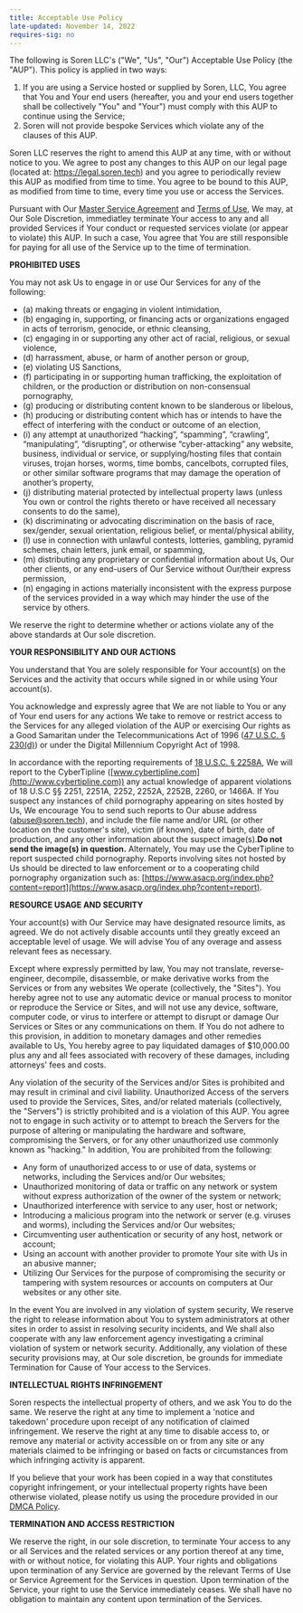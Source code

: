 ```yaml
---
title: Acceptable Use Policy
late-updated: November 14, 2022
requires-sig: no
---
```


The following is Soren LLC's ("We", "Us", "Our") Acceptable Use Policy (the "AUP"). This policy is applied in two ways:
  1. If you are using a Service hosted or supplied by Soren, LLC, You agree that You and Your end users (hereafter, you and your end users together shall be collectively "You" and "Your") must comply with this AUP to continue using the Service;
  2. Soren will not provide bespoke Services which violate any of the clauses of this AUP.

Soren LLC reserves the right to amend this AUP at any time, with or without notice to you. We agree to post any changes to this AUP on our legal page (located at: https://legal.soren.tech) and you agree to periodically review this AUP as modified from time to time. You agree to be bound to this AUP, as modified from time to time, every time you use or access the Services.

Pursuant with Our [Master Service Agreement](/master-service-agreement) and [Terms of Use](/terms-of-use), We may, at Our Sole Discretion, immediatley terminate Your access to any and all provided Services if Your conduct or requested services violate (or appear to violate) this AUP. In such a case, You agree that You are still responsible for paying for all use of the Service up to the time of termination.

**PROHIBITED USES**

You may not ask Us to engage in or use Our Services for any of the following:
* (a) making threats or engaging in violent intimidation,
* (b) engaging in, supporting, or financing acts or organizations engaged in acts of terrorism, genocide, or ethnic cleansing,
* (c) engaging in or supporting any other act of racial, religious, or sexual violence,
* (d) harrassment, abuse, or harm of another person or group,
* (e) violating US Sanctions,
* (f) participating in or supporting human trafficking, the exploitation of children, or the production or distribution on non-consensual pornography,
* (g) producing or distributing content known to be slanderous or libelous,
* (h) producing or distributing content which has or intends to have the effect of interfering with the conduct or outcome of an election,
* (i) any attempt at unauthorized “hacking”, “spamming”, “crawling”, “manipulating”, “disrupting”, or otherwise “cyber-attacking” any website, business, individual or service, or supplying/hosting files that contain viruses, trojan horses, worms, time bombs, cancelbots, corrupted files, or other similar software programs that may damage the operation of another’s property,
* (j) distributing material protected by intellectual property laws (unless You own or control the rights thereto or have received all necessary consents to do the same), 
* (k) discriminating or advocating discrimination on the basis of race, sex/gender, sexual orientation, religious belief, or mental/physical ability,
* (l) use in connection with unlawful contests, lotteries, gambling, pyramid schemes, chain letters, junk email, or spamming,
* (m) distributing any proprietary or confidential information about Us, Our other clients, or any end-users of Our Service without Our/their express permission,
* (n) engaging in actions materially inconsistent with the express purpose of the services provided in a way which may hinder the use of the service by others.

We reserve the right to determine whether or actions violate any of the above standards at Our sole discretion.

**YOUR RESPONSIBILITY AND OUR ACTIONS**

You understand that You are solely responsible for Your account(s) on the Services and the activity that occurs while signed in or while using Your account(s). 

You acknowledge and expressly agree that We are not liable to You or any of Your end users for any actions We take to remove or restrict access to the Services for any alleged violation of the AUP or exercising Our rights as a Good Samaritan under the Telecommunications Act of 1996 ([47 U.S.C. § 230(d)](https://www.law.cornell.edu/uscode/text/47/230)) or under the Digital Millennium Copyright Act of 1998.

In accordance with the reporting requirements of [18 U.S.C. § 2258A](https://www.law.cornell.edu/uscode/text/18/2258A), We will report to the CyberTipline ([www.cybertipline.com](http://www.cybertipline.com)) any actual knowledge of apparent violations of 18 U.S.C §§ 2251, 2251A, 2252, 2252A, 2252B, 2260, or 1466A. If You suspect any instances of child pornography appearing on sites hosted by Us, We encourage You to send such reports to Our abuse address (abuse@soren.tech), and include the file name and/or URL (or other location on the customer's site), victim (if known), date of birth, date of production, and any other information about the suspect image(s).**Do not send the image(s) in question.** Alternately, You may use the CyberTipline to report suspected child pornography. Reports involving sites not hosted by Us should be directed to law enforcement or to a cooperating child pornography organization such as: [https://www.asacp.org/index.php?content=report](https://www.asacp.org/index.php?content=report).

**RESOURCE USAGE AND SECURITY**

Your account(s) with Our Service may have designated resource limits, as agreed. We do not actively disable accounts until they greatly exceed an acceptable level of usage. We will advise You of any overage and assess relevant fees as necessary.

Except where expressly permitted by law, You may not translate, reverse-engineer, decompile, disassemble, or make derivative works from the Services or from any websites We operate (collectively, the "Sites"). You hereby agree not to use any automatic device or manual process to monitor or reproduce the Service or Sites, and will not use any device, software, computer code, or virus to interfere or attempt to disrupt or damage Our Services or Sites or any communications on them. If You do not adhere to this provision, in addition to monetary damages and other remedies available to Us, You hereby agree to pay liquidated damages of $10,000.00 plus any and all fees associated with recovery of these damages, including attorneys' fees and costs.

Any violation of the security of the Services and/or Sites is prohibited and may result in criminal and civil liability. Unauthorized Access of the servers used to provide the Services, Sites, and/or related materials (collectively, the "Servers") is strictly prohibited and is a violation of this AUP. You agree not to engage in such activity or to attempt to breach the Servers for the purpose of altering or manipulating the hardware and software, compromising the Servers, or for any other unauthorized use commonly known as "hacking." In addition, You are prohibited from the following:
* Any form of unauthorized access to or use of data, systems or networks, including the Services and/or Our websites;
* Unauthorized monitoring of data or traffic on any network or system without express authorization of the owner of the system or network;
* Unauthorized interference with service to any user, host or network;
* Introducing a malicious program into the network or server (e.g. viruses and worms), including the Services and/or Our websites;
* Circumventing user authentication or security of any host, network or account;
* Using an account with another provider to promote Your site with Us in an abusive manner;
* Utilizing Our Services for the purpose of compromising the security or tampering with system resources or accounts on computers at Our websites or any other site.

In the event You are involved in any violation of system security, We reserve the right to release information about You to system administrators at other sites in order to assist in resolving security incidents, and We shall also cooperate with any law enforcement agency investigating a criminal violation of system or network security. Additionally, any violation of these security provisions may, at Our sole discretion, be grounds for immediate Termination for Cause of Your access to the Services.

**INTELLECTUAL RIGHTS INFRINGEMENT**

Soren respects the intellectual property of others, and we ask You to do the same. We reserve the right at any time to implement a 'notice and takedown' procedure upon receipt of any notification of claimed infringement. We reserve the right at any time to disable access to, or remove any material or activity accessible on or from any site or any materials claimed to be infringing or based on facts or circumstances from which infringing activity is apparent.

If you believe that your work has been copied in a way that constitutes copyright infringement, or your intellectual property rights have been otherwise violated, please notify us using the procedure provided in our [DMCA Policy](/dmca-policy).

**TERMINATION AND ACCESS RESTRICTION**

We reserve the right, in our sole discretion, to terminate Your access to any or all Services and the related services or any portion thereof at any time, with or without notice, for violating this AUP. Your rights and obligations upon termination of any Service are governed by the relevant Terms of Use or Service Agreement for the Services in question. Upon termination of the Service, your right to use the Service immediately ceases. We shall have no obligation to maintain any content upon termination of the Services.
